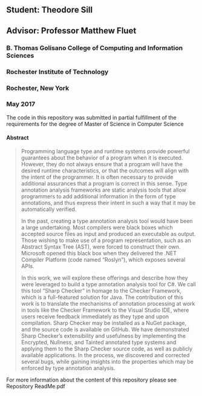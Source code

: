 ## Student: Theodore Sill
## Advisor: Professor Matthew Fluet

### B. Thomas Golisano College of Computing and Information Sciences
### Rochester Institute of Technology
### Rochester, New York

### May 2017

The code in this repository was submitted in partial fulfillment of the requirements for 
the degree of Master of Science in Computer Science

#### Abstract

>Programming language type and runtime systems provide powerful guarantees about the
>behavior of a program when it is executed. However, they do not always ensure that a
>program will have the desired runtime characteristics, or that the outcomes will align with
>the intent of the programmer. It is often necessary to provide additional assurances that a
>program is correct in this sense. Type annotation analysis frameworks are static analysis
>tools that allow programmers to add additional information in the form of type annotations,
>and thus express their intent in such a way that it may be automatically verified.
>
>In the past, creating a type annotation analysis tool would have been a large undertaking.
>Most compilers were black boxes which accepted source files as input and produced an
>executable as output. Those wishing to make use of a program representation, such as
>an Abstract Syntax Tree (AST), were forced to construct their own. Microsoft opened this
>black box when they delivered the .NET Compiler Platform (code named “Roslyn”), which
>exposes several APIs.
>
>In this work, we will explore these offerings and describe how they were leveraged to
>build a type annotation analysis tool for C#. We call this tool “Sharp Checker” in homage
>to the Checker Framework, which is a full-featured solution for Java. The contribution of
>this work is to translate the mechanisms of annotation processing at work in tools like the
>Checker Framework to the Visual Studio IDE, where users receive feedback immediately
>as they type and upon compilation. Sharp Checker may be installed as a NuGet package,
>and the source code is available on GitHub. We have demonstrated Sharp Checker’s extensibility
>and usefulness by implementing the Encrypted, Nullness, and Tainted annotated
>type systems and applying them to the Sharp Checker source code, as well as publicly available
>applications. In the process, we discovered and corrected several bugs, while gaining
>insights into the properties which may be enforced by type annotation analysis.

For more information about the content of this repository please see Repository ReadMe.pdf
